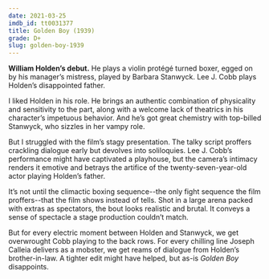 ```yaml
---
date: 2021-03-25
imdb_id: tt0031377
title: Golden Boy (1939)
grade: D+
slug: golden-boy-1939
---
```


**William Holden’s debut.** He plays a violin protégé turned boxer, egged on by his manager’s mistress, played by Barbara Stanwyck. Lee J. Cobb plays Holden’s disappointed father.

<!-- end -->

I liked Holden in his role. He brings an authentic combination of physicality and sensitivity to the part, along with a welcome lack of theatrics in his character’s impetuous behavior. And he’s got great chemistry with top-billed Stanwyck, who sizzles in her vampy role.

But I struggled with the film’s stagy presentation. The talky script proffers crackling dialogue early but devolves into soliloquies. Lee J. Cobb’s performance might have captivated a playhouse, but the camera’s intimacy renders it emotive and betrays the artifice of the twenty-seven-year-old actor playing Holden’s father.

It’s not until the climactic boxing sequence--the only fight sequence the film proffers--that the film shows instead of tells. Shot in a large arena packed with extras as spectators, the bout looks realistic and brutal. It conveys a sense of spectacle a stage production couldn’t match.

But for every electric moment between Holden and Stanwyck, we get overwrought Cobb playing to the back rows. For every chilling line Joseph Calleia delivers as a mobster, we get reams of dialogue from Holden’s brother-in-law. A tighter edit might have helped, but as-is _Golden Boy_ disappoints.